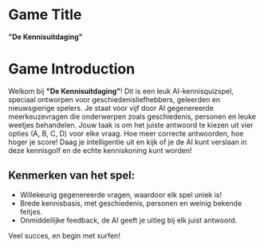 # Game Title
**"De Kennisuitdaging"**

# Game Introduction
Welkom bij **"De Kennisuitdaging"**! Dit is een leuk AI-kennisquizspel, speciaal ontworpen voor geschiedenisliefhebbers, geleerden en nieuwsgierige spelers. Je staat voor vijf door AI gegenereerde meerkeuzevragen die onderwerpen zoals geschiedenis, personen en leuke weetjes behandelen. Jouw taak is om het juiste antwoord te kiezen uit vier opties (A, B, C, D) voor elke vraag. Hoe meer correcte antwoorden, hoe hoger je score! Daag je intelligentie uit en kijk of je de AI kunt verslaan in deze kennisgolf en de echte kenniskoning kunt worden!

## Kenmerken van het spel:
- Willekeurig gegenereerde vragen, waardoor elk spel uniek is!
- Brede kennisbasis, met geschiedenis, personen en weinig bekende feitjes.
- Onmiddellijke feedback, de AI geeft je uitleg bij elk juist antwoord.

Veel succes, en begin met surfen!